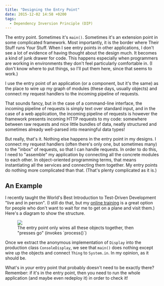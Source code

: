```yaml
---
title: "Designing the Entry Point"
date: 2015-12-02 14:58 +0200
tags:
  - Dependency Inversion Principle (DIP)
---
```

The entry point. Sometimes it's `main()`. Sometimes it's an extension point in some complicated framework. Most importantly, it is the border where Their Stuff runs Your Stuff. When I see entry points in other applications, I don't see a lot of evidence of having thought about the design much. It becomes a kind of junk drawer for code. This happens especially when programmers are working in environments they don't feel particularly comfortable in. (I don't know where to put things, so I'll put them here, since that seems to work.)

<p class="highlight" markdown="1">I use the entry point of an application (or a component, but it's the same) as the place to wire up my graph of modules (these days, usually objects) and connect my request handlers to the incoming pipeline of requests.</p>

That sounds fancy, but in the case of a command-line interface, the incoming pipeline of requests is simply text over standard input, and in the case of a web application, the incoming pipeline of requests is however the framework presents incoming HTTP requests to my code: somewhere between raw requests and nice little bundles of data, neatly structured and sometimes already well-parsed into meaningful data types!

But really, that's it. Nothing else happens in the entry point in my designs. I connect my request handlers (often there's only one, but sometimes many) to the "inbox" of requests, so that I can handle requests. In order to do this, I need to "assemble" my application by connecting all the concrete modules to each other. In object-oriented programming terms, that means instantiating all the services and connecting them together. My entry points do nothing more complicated than that. (That's plenty complicated as it is.)

## An Example

I recently taught the World's Best Introduction to Test-Driven Development "live and in person". (I still do that, but my [online training](//tdd.training) is a great option for people who don't want to wait for me to get on a plane and visit them.) Here's a diagram to show the structure.

<figure><a href="//images.jbrains.ca/DesigningTheEntryPoint/diagram-1.png"><img src="//images.jbrains.ca/DesigningTheEntryPoint/diagram-1-600w.png" /></a><figcaption>The entry point only wires all these objects together, then "presses go" (invokes `process()`)</figcaption></figure>

Once we extract the anonymous implementation of `Display` into the production class `ConsoleDisplay`, we see that `main()` does nothing except wire up the objects and connect `Thing` to `System.in`. In my opinion, as it should be.

What's in _your_ entry point that probably doesn't need to be exactly there? Remember: if it's in the entry point, then you need to run the whole application (and maybe even redeploy it) in order to check it!
